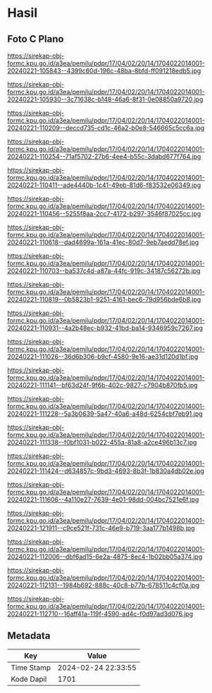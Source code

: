 # Hasil

## Foto C Plano

https://sirekap-obj-formc.kpu.go.id/a3ea/pemilu/pdpr/17/04/02/20/14/1704022014001-20240221-105843--4399c60d-196c-48ba-8bfd-ff091218edb5.jpg

https://sirekap-obj-formc.kpu.go.id/a3ea/pemilu/pdpr/17/04/02/20/14/1704022014001-20240221-105930--3c71638c-b148-46a6-8f31-0e08850a9720.jpg

https://sirekap-obj-formc.kpu.go.id/a3ea/pemilu/pdpr/17/04/02/20/14/1704022014001-20240221-110209--deccd735-cd1c-46a2-b0e8-546665c5cc6a.jpg

https://sirekap-obj-formc.kpu.go.id/a3ea/pemilu/pdpr/17/04/02/20/14/1704022014001-20240221-110254--71af5702-27b6-4ee4-b55c-3dabd677f764.jpg

https://sirekap-obj-formc.kpu.go.id/a3ea/pemilu/pdpr/17/04/02/20/14/1704022014001-20240221-110411--ade4440b-1c41-49eb-81d6-f83532e06349.jpg

https://sirekap-obj-formc.kpu.go.id/a3ea/pemilu/pdpr/17/04/02/20/14/1704022014001-20240221-110456--5255f8aa-2cc7-4172-b297-3546f87025cc.jpg

https://sirekap-obj-formc.kpu.go.id/a3ea/pemilu/pdpr/17/04/02/20/14/1704022014001-20240221-110618--dad4699a-161a-41ec-80d7-9eb7aedd78ef.jpg

https://sirekap-obj-formc.kpu.go.id/a3ea/pemilu/pdpr/17/04/02/20/14/1704022014001-20240221-110703--ba537c4d-a87a-44fc-919c-34187c56272b.jpg

https://sirekap-obj-formc.kpu.go.id/a3ea/pemilu/pdpr/17/04/02/20/14/1704022014001-20240221-110819--0b5823b1-9251-4161-bec6-79d956bde6b8.jpg

https://sirekap-obj-formc.kpu.go.id/a3ea/pemilu/pdpr/17/04/02/20/14/1704022014001-20240221-110931--4a2b48ec-b932-41bd-ba14-9346959c7267.jpg

https://sirekap-obj-formc.kpu.go.id/a3ea/pemilu/pdpr/17/04/02/20/14/1704022014001-20240221-111026--36d6b306-b9cf-4580-9e16-ae31d120d1bf.jpg

https://sirekap-obj-formc.kpu.go.id/a3ea/pemilu/pdpr/17/04/02/20/14/1704022014001-20240221-111141--bf63d24f-9f6b-402c-9827-c7904b870fb5.jpg

https://sirekap-obj-formc.kpu.go.id/a3ea/pemilu/pdpr/17/04/02/20/14/1704022014001-20240221-111228--5a3b0639-5a47-40a6-a48d-6254cbf7eb91.jpg

https://sirekap-obj-formc.kpu.go.id/a3ea/pemilu/pdpr/17/04/02/20/14/1704022014001-20240221-111338--f0bf1031-b022-455a-81a8-a2ce496b13c7.jpg

https://sirekap-obj-formc.kpu.go.id/a3ea/pemilu/pdpr/17/04/02/20/14/1704022014001-20240221-111424--d634857c-9bd3-4693-8b3f-1b830a4db02e.jpg

https://sirekap-obj-formc.kpu.go.id/a3ea/pemilu/pdpr/17/04/02/20/14/1704022014001-20240221-111606--4a110e27-7639-4e01-98dd-004bc7521e6f.jpg

https://sirekap-obj-formc.kpu.go.id/a3ea/pemilu/pdpr/17/04/02/20/14/1704022014001-20240221-121911--c9ce521f-731c-46e9-b719-3aa177b1498b.jpg

https://sirekap-obj-formc.kpu.go.id/a3ea/pemilu/pdpr/17/04/02/20/14/1704022014001-20240221-112006--dbf6ad15-6e2a-4875-8ec4-1b02bb05a374.jpg

https://sirekap-obj-formc.kpu.go.id/a3ea/pemilu/pdpr/17/04/02/20/14/1704022014001-20240221-112131--1984b692-888c-40c8-b77b-678511c4cf0a.jpg

https://sirekap-obj-formc.kpu.go.id/a3ea/pemilu/pdpr/17/04/02/20/14/1704022014001-20240221-112710--16aff41a-119f-4590-ad4c-f0d97ad3d076.jpg


## Metadata

| Key        | Value               |
| ---------- | ------------------- |
| Time Stamp | 2024-02-24 22:33:55 |
| Kode Dapil | 1701                |



